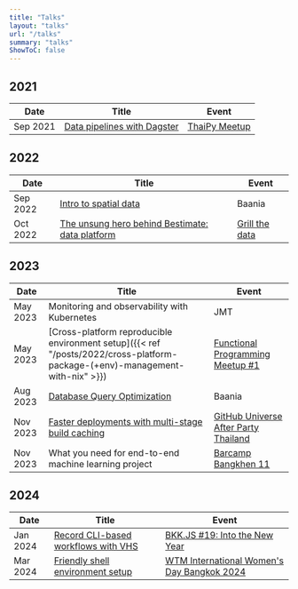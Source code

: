 ```yaml
---
title: "Talks"
layout: "talks"
url: "/talks"
summary: "talks"
ShowToC: false
---
```


## 2021

| Date     | Title                                                                      | Event                                                                       |
|----------|----------------------------------------------------------------------------|-----------------------------------------------------------------------------|
| Sep 2021 | [Data pipelines with Dagster](https://github.com/devbaygroup/dagster-demo) | [ThaiPy Meetup](https://www.meetup.com/th-TH/thaipy-bangkok-python-meetup/) |

## 2022

| Date     | Title                                                                                                                            | Event                                                    |
|----------|----------------------------------------------------------------------------------------------------------------------------------|----------------------------------------------------------|
| Sep 2022 | [Intro to spatial data](/pdf/intro-to-spatial-data.pdf)                                                                          | Baania                                                   |
| Oct 2022 | [The unsung hero behind Bestimate: data platform](/pdf/grill-the-data-2022---the-unsung-hero-behind-bestimate-data-platform.pdf) | [Grill the data](https://www.facebook.com/grillthedata/) |

## 2023

| Date     | Title                                                                                                                        | Event                                                                                                    |
|----------|------------------------------------------------------------------------------------------------------------------------------|----------------------------------------------------------------------------------------------------------|
| May 2023 | Monitoring and observability with Kubernetes                                                                                 | JMT                                                                                                      |
| May 2023 | [Cross-platform reproducible environment setup]({{< ref "/posts/2022/cross-platform-package-(+env)-management-with-nix" >}}) | [Functional Programming Meetup #1](https://www.eventpop.me/e/15089/functional)                           |
| Aug 2023 | [Database Query Optimization](/pdf/database-query-optimization.pdf)                                                          | Baania                                                                                                   |
| Nov 2023 | [Faster deployments with multi-stage build caching](https://github.com/kahnwong/slides-github-actions-cache)                 | [GitHub Universe After Party Thailand](https://www.eventpop.me/e/16683/github-universe-2023-after-party) |
| Nov 2023 | What you need for end-to-end machine learning project                                                                        | [Barcamp Bangkhen 11](https://www.eventpop.me/e/16323/barcampbangkhen11)                                 |

## 2024

| Date     | Title                                                                         | Event                                                                                                                                                                                 |
|----------|-------------------------------------------------------------------------------|---------------------------------------------------------------------------------------------------------------------------------------------------------------------------------------|
| Jan 2024 | [Record CLI-based workflows with VHS](https://github.com/kahnwong/vhs-demo)   | [BKK.JS #19: Into the New Year](https://www.eventpop.me/e/16880)                                                                                                                      |
| Mar 2024 | [Friendly shell environment setup](/pdf/friendly-shell-environment-setup.pdf) | [WTM International Women's Day Bangkok 2024](https://gdg.community.dev/events/details/google-gdg-cloud-bangkok-presents-gdg-cloud-bangkok-wtm-international-womens-day-bangkok-2024/) |
